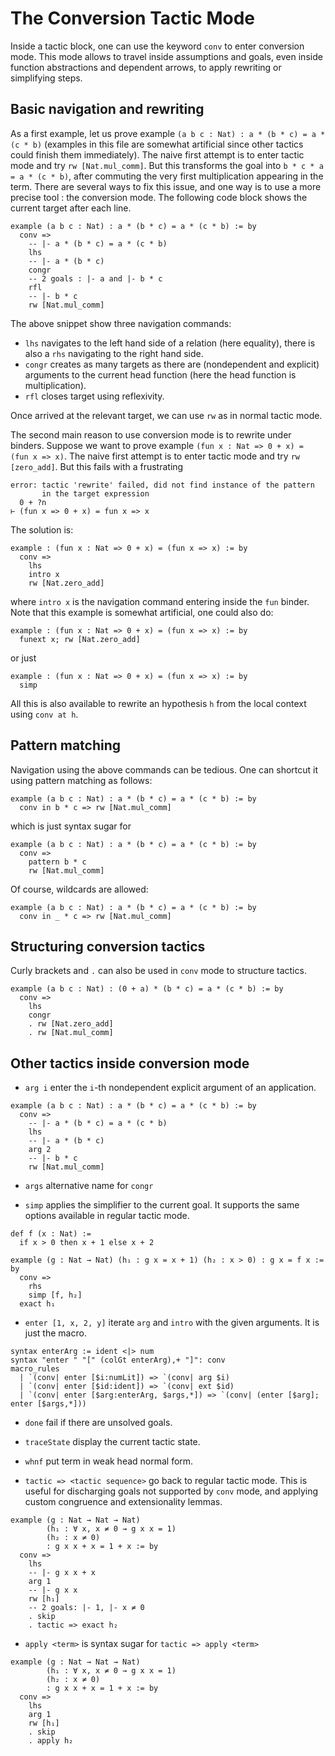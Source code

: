 The Conversion Tactic Mode
=========================

Inside a tactic block, one can use the keyword `conv` to enter
conversion mode. This mode allows to travel inside assumptions and
goals, even inside function abstractions and dependent arrows, to apply rewriting or
simplifying steps.

Basic navigation and rewriting
-------

As a first example, let us prove example
`(a b c : Nat) : a * (b * c) = a * (c * b)`
(examples in this file are somewhat artificial since
other tactics could finish them immediately). The naive
first attempt is to enter tactic mode and try `rw [Nat.mul_comm]`. But this
transforms the goal into `b * c * a = a * (c * b)`, after commuting the
very first multiplication appearing in the term. There are several
ways to fix this issue, and one way is to use a more precise tool :
the conversion mode. The following code block shows the current target
after each line.

```lean
example (a b c : Nat) : a * (b * c) = a * (c * b) := by
  conv =>
    -- |- a * (b * c) = a * (c * b)
    lhs
    -- |- a * (b * c)
    congr
    -- 2 goals : |- a and |- b * c
    rfl
    -- |- b * c
    rw [Nat.mul_comm]
```

The above snippet show three navigation commands:

- `lhs` navigates to the left hand side of a relation (here equality), there is also a `rhs` navigating to the right hand side.
- `congr` creates as many targets as there are (nondependent and explicit) arguments to the current head function
  (here the head function is multiplication).
- `rfl` closes target using reflexivity.

Once arrived at the relevant target, we can use `rw` as in normal
tactic mode.

The second main reason to use conversion mode is to rewrite under
binders. Suppose we want to prove example
`(fun x : Nat => 0 + x) = (fun x => x)`.
The naive first attempt is to enter tactic mode and try
`rw [zero_add]`. But this fails with a frustrating

```
error: tactic 'rewrite' failed, did not find instance of the pattern
       in the target expression
  0 + ?n
⊢ (fun x => 0 + x) = fun x => x
```

The solution is:

```lean
example : (fun x : Nat => 0 + x) = (fun x => x) := by
  conv =>
    lhs
    intro x
    rw [Nat.zero_add]
```

where `intro x` is the navigation command entering inside the `fun` binder.
Note that this example is somewhat artificial, one could also do:

```lean
example : (fun x : Nat => 0 + x) = (fun x => x) := by
  funext x; rw [Nat.zero_add]
```

or just

```lean
example : (fun x : Nat => 0 + x) = (fun x => x) := by
  simp
```

All this is also available to rewrite an hypothesis `h` from the local context using `conv at h`.

Pattern matching
-------

Navigation using the above commands can be tedious. One can shortcut it using pattern matching as follows:

```lean
example (a b c : Nat) : a * (b * c) = a * (c * b) := by
  conv in b * c => rw [Nat.mul_comm]
```

which is just syntax sugar for

```lean
example (a b c : Nat) : a * (b * c) = a * (c * b) := by
  conv =>
    pattern b * c
    rw [Nat.mul_comm]
```

Of course, wildcards are allowed:

```lean
example (a b c : Nat) : a * (b * c) = a * (c * b) := by
  conv in _ * c => rw [Nat.mul_comm]
```

Structuring conversion tactics
-------

Curly brackets and `.` can also be used in `conv` mode to structure tactics.

```lean
example (a b c : Nat) : (0 + a) * (b * c) = a * (c * b) := by
  conv =>
    lhs
    congr
    . rw [Nat.zero_add]
    . rw [Nat.mul_comm]
```

Other tactics inside conversion mode
----------

- `arg i` enter the `i`-th nondependent explicit argument of an application.

```lean
example (a b c : Nat) : a * (b * c) = a * (c * b) := by
  conv =>
    -- |- a * (b * c) = a * (c * b)
    lhs
    -- |- a * (b * c)
    arg 2
    -- |- b * c
    rw [Nat.mul_comm]
```

- `args` alternative name for `congr`

- `simp` applies the simplifier to the current goal. It supports the same options available in regular tactic mode.

```lean
def f (x : Nat) :=
  if x > 0 then x + 1 else x + 2

example (g : Nat → Nat) (h₁ : g x = x + 1) (h₂ : x > 0) : g x = f x := by
  conv =>
    rhs
    simp [f, h₂]
  exact h₁
```

- `enter [1, x, 2, y]` iterate `arg` and `intro` with the given arguments. It is just the macro.

```
syntax enterArg := ident <|> num
syntax "enter " "[" (colGt enterArg),+ "]": conv
macro_rules
  | `(conv| enter [$i:numLit]) => `(conv| arg $i)
  | `(conv| enter [$id:ident]) => `(conv| ext $id)
  | `(conv| enter [$arg:enterArg, $args,*]) => `(conv| (enter [$arg]; enter [$args,*]))
```

- `done` fail if there are unsolved goals.

- `traceState` display the current tactic state.

- `whnf` put term in weak head normal form.

- `tactic => <tactic sequence>` go back to regular tactic mode. This
  is useful for discharging goals not supported by `conv` mode, and
  applying custom congruence and extensionality lemmas.

```lean
example (g : Nat → Nat → Nat)
        (h₁ : ∀ x, x ≠ 0 → g x x = 1)
        (h₂ : x ≠ 0)
        : g x x + x = 1 + x := by
  conv =>
    lhs
    -- |- g x x + x
    arg 1
    -- |- g x x
    rw [h₁]
    -- 2 goals: |- 1, |- x ≠ 0
    . skip
    . tactic => exact h₂
```

- `apply <term>` is syntax sugar for `tactic => apply <term>`

```lean
example (g : Nat → Nat → Nat)
        (h₁ : ∀ x, x ≠ 0 → g x x = 1)
        (h₂ : x ≠ 0)
        : g x x + x = 1 + x := by
  conv =>
    lhs
    arg 1
    rw [h₁]
    . skip
    . apply h₂
```
